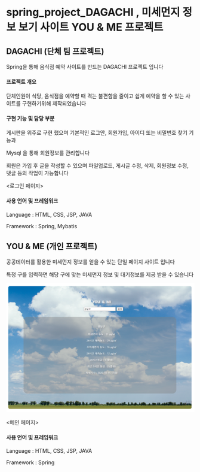 # spring_project_DAGACHI , 미세먼지 정보 보기 사이트 YOU & ME 프로젝트

## DAGACHI (단체 팀 프로젝트)

Spring을 통해 음식점 예약 사이트를 만드는 DAGACHI 프로젝트 입니다

#### 프로젝트 개요

단체인원이 식당, 음식점을 예약할 때 격는 불편함을 줄이고 쉽게 예약을 할 수 있는 사이트를 구현하기위해 제작되었습니다

#### 구현 기능 및 담당 부분

게시판을 위주로 구현 했으며 기본적인 로그안, 회원가입, 아이디 또는 비밀번호 찾기 기능과 

Mysql 을 통해 회원정보를 관리합니다

회원은 가입 후 글을 작성할 수 있으며 파일업로드, 게시글 수정, 삭제, 회원정보 수정, 댓글 등의 작업이 가능합니다


<로그인 페이지>

#### 사용 언어 및 프레임워크

Language : HTML, CSS, JSP, JAVA

Framework : Spring, Mybatis

##

## YOU & ME (개인 프로젝트)

공공데이터를 활용한 미세먼지 정보를 얻을 수 있는 단일 페이지 사이트 입니다

특정 구를 입력하면 해당 구에 맞는 미세먼지 정보 및 대기정보를 제공 받을 수 있습니다

![YOU & ME MAIN](./images/finedustMain.png)

<메인 페이지>

#### 사용 언어 및 프레임워크

Language : HTML, CSS, JSP, JAVA

Framework : Spring


